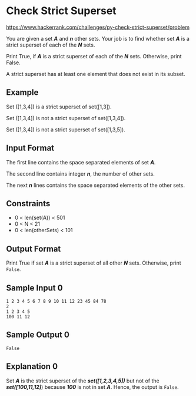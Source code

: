 # Check Strict Superset

https://www.hackerrank.com/challenges/py-check-strict-superset/problem

You are given a set ***A*** and ***n*** other sets.
Your job is to find whether set ***A*** is a strict superset of each of the ***N*** sets.

Print True, if ***A*** is a strict superset of each of the ***N*** sets. Otherwise, print False.

A strict superset has at least one element that does not exist in its subset.

## Example

Set ([1,3,4]) is a strict superset of set([1,3]).

Set ([1,3,4]) is not a strict superset of set([1,3,4]).

Set ([1,3,4]) is not a strict superset of set([1,3,5]).

## Input Format

The first line contains the space separated elements of set ***A***.

The second line contains integer ***n***, the number of other sets.

The next ***n*** lines contains the space separated elements of the other sets.

## Constraints

- 0 < len(set(A)) < 501
- 0 < N < 21
- 0 < len(otherSets) < 101

## Output Format

Print True if set ***A*** is a strict superset of all other ***N*** sets. Otherwise, print `False`.

## Sample Input 0

    1 2 3 4 5 6 7 8 9 10 11 12 23 45 84 78
    2
    1 2 3 4 5
    100 11 12

## Sample Output 0

    False

## Explanation 0

Set ***A*** is the strict superset of the ***set([1,2,3,4,5])*** but not of the ***set([100,11,12]***) because ***100*** is not in set ***A***.
Hence, the output is `False`.
